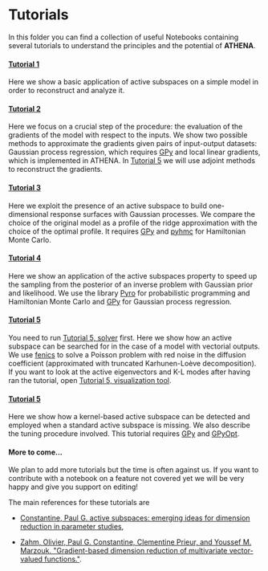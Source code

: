 # Tutorials

In this folder you can find a collection of useful Notebooks containing several tutorials to understand the principles and the potential of **ATHENA**.

#### [Tutorial 1](01_intro.ipynb)
Here we show a basic application of active subspaces on a simple model in order to reconstruct and analyze it.

#### [Tutorial 2](02_gradients_evaluation.ipynb)
Here we focus on a crucial step of the procedure: the evaluation of the gradients of the model with respect to the inputs. We show two possible methods to approximate the gradients given pairs of input-output datasets: Gaussian process regression, which requires [GPy](https://github.com/SheffieldML/GPy) and local linear gradients, which is implemented in ATHENA. In [Tutorial 5](05_SPDE_on_athena_vectorial_AS.ipynb) we will use adjoint methods to reconstruct the gradients.

#### [Tutorial 3](03_response_surfaces.ipynb)
Here we exploit the presence of an active subspace to build one-dimensional response surfaces with Gaussian
processes. We compare the choice of the original model as a profile of the ridge approximation with the choice of the optimal profile. It requires [GPy](https://github.com/SheffieldML/GPy) and [pyhmc](https://github.com/rmcgibbo/pyhmc) for Hamiltonian Monte Carlo.

#### [Tutorial 4](04_inverse_problems.ipynb)
Here we show an application of the active subspaces property to speed up the sampling from the posterior of an inverse problem with Gaussian prior and likelihood. We use the library [Pyro](https://pyro.ai/) for probabilistic programming and Hamiltonian Monte Carlo and [GPy](https://github.com/SheffieldML/GPy) for Gaussian process regression.

#### [Tutorial 5](05_SPDE_on_athena_vectorial_AS.ipynb)
You need to run [Tutorial 5, solver](05_SPDE_on_fenics_solver.ipynb) first. Here we show how an
active subspace can be searched for in the case of a model with vectorial outputs. We use [fenics](https://fenicsproject.org/) to solve a Poisson problem with red noise in the diffusion coefficient (approximated with truncated Karhunen-Loève decomposition). If you want to look at the active eigenvectors and K-L modes after having ran the tutorial, open [Tutorial 5, visualization tool](05_SPDE_on_fenics_modes.ipynb).

#### [Tutorial 5](06_kernel-basaed_AS.ipynb)
Here we show how a kernel-based active subspace can be detected and employed
when a standard active subspace is missing. We also describe the tuning
procedure involved. This tutorial requires [GPy](https://github.com/SheffieldML/GPy) and
[GPyOpt](https://github.com/SheffieldML/GPyOpt).

#### More to come...
We plan to add more tutorials but the time is often against us. If you want to contribute with a notebook on a feature not covered yet we will be very happy and give you support on editing!

The main references for these tutorials are

* [Constantine, Paul G. active subspaces: emerging ideas for dimension reduction in parameter studies](https://doi.org/10.1137/1.9781611973860),

* [Zahm, Olivier, Paul G. Constantine, Clementine Prieur, and Youssef M. Marzouk. "Gradient-based dimension reduction of multivariate vector-valued functions."](https://epubs.siam.org/doi/pdf/10.1137/18M1221837).
